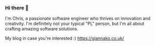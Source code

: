 ### Hi there 👋

I'm Chris, a passionate software engineer who thrives on innovation and creativity. I'm definitely not your typical "PL" person, but I'm all about crafting amazing software solutions.

My blog in case you're interested :) https://giannako.co.uk/

<!--
**goodtoseeu57/goodtoseeu57** is a ✨ _special_ ✨ repository because its `README.md` (this file) appears on your GitHub profile.

Here are some ideas to get you started:

- 🔭 I’m currently working on ...
- 🌱 I’m currently learning ...
- 👯 I’m looking to collaborate on ...
- 🤔 I’m looking for help with ...
- 💬 Ask me about ...
- 📫 How to reach me: ...
- 😄 Pronouns: ...
- ⚡ Fun fact: ...
-->
